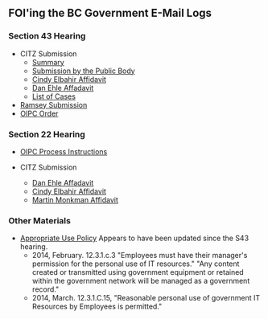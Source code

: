 ## FOI'ing the BC Government E-Mail Logs


### Section 43 Hearing

* CITZ Submission
  - [Summary](http://s3.cleverelephant.ca/oipc/2014_s43_hearing/citz_submission/Summary.docx)
  - [Submission by the Public Body](http://s3.cleverelephant.ca/oipc/2014_s43_hearing/citz_submission/Initials%20Final.pdf)
  - [Cindy Elbahir Affidavit](http://s3.cleverelephant.ca/oipc/2014_s43_hearing/citz_submission/Elbahir%20Aff%20sworn%20Feb%2028-14.pdf)
  - [Dan Ehle Affadavit](http://s3.cleverelephant.ca/oipc/2014_s43_hearing/citz_submission/Ehle%20Aff%20sworn%20Feb%2028-14.pdf)
  - [List of Cases](http://s3.cleverelephant.ca/oipc/2014_s43_hearing/citz_submission/List%20of%20cases.docx)
* [Ramsey Submission](http://s3.cleverelephant.ca/oipc/2014_s43_hearing/F13-54010%20Ramsey%20Response.pdf)
* [OIPC Order](http://s3.cleverelephant.ca/oipc/2014_s43_hearing/OrderF14-13.pdf)


### Section 22 Hearing

* [OIPC Process Instructions](http://s3.cleverelephant.ca/oipc/2015_s22_hearing/Instructions%20for%20Written%20Inquiries%20%2815-Jan-15.pdf)

* CITZ Submission
  - [Dan Ehle Affadavit](http://s3.cleverelephant.ca/oipc/2015_s22_hearing/citz_submission/AFF%20Ehle%20sworn%20Apr%2010-15%20severed.pdf)
  - [Cindy Elbahir Affidavit](http://s3.cleverelephant.ca/oipc/2015_s22_hearing/citz_submission/AFF%20Elbahir%20Sworn%20Apr%2010-15.pdf)
  - [Martin Monkman Affidavit](http://s3.cleverelephant.ca/oipc/2015_s22_hearing/citz_submission/Aff%20Monkman%20severed.pdf)


### Other Materials

* [Appropriate Use Policy](http://www.cio.gov.bc.ca/local/cio/appropriate_use/policy.pdf) Appears to have been updated since the S43 hearing. 
  - 2014, February. 12.3.1.c.3 "Employees must have their manager's permission for the personal use of IT resources." "Any content created or transmitted using government equipment or retained within the government network will be managed as a government record."
  - 2014, March. 12.3.1.C.15, "Reasonable personal use of government IT Resources by Employees is permitted."




